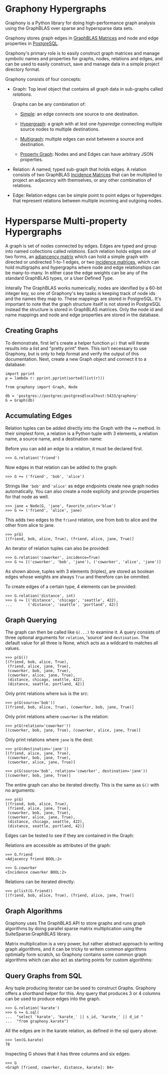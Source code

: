 # Graphony Hypergraphs

Graphony is a Python library for doing high-performance graph analysis
using the GraphBLAS over sparse and hypersparse data sets.

Graphony stores graph edges in [GraphBLAS
Matrices](https://graphegon.github.io/pygraphblas/pygraphblas/index.html#pygraphblas.Matrix)
and node and edge properties in [PostgreSQL](https://postgresql.org).

Graphony's primary role is to easily construct graph matrices and
manage symbolic names and properties for graphs, nodes, relations and
edges, and can be used to easily construct, save and manage data in
a simple project directory format.

Graphony consists of four concepts:

  - Graph: Top level object that contains all graph data in
    sub-graphs called *relations*.

    Graphs can be any combination of:

    - [Simple](https://en.wikipedia.org/wiki/Graph_(discrete_mathematics)#Graph):
      an edge connects one source to one destination.

    - [Hypergraph](https://en.wikipedia.org/wiki/Hypergraph): a graph
      with at lest one *hyperedge* connecting multiple source nodes to
      multiple destinations.

    - [Multigraph](https://en.wikipedia.org/wiki/Multigraph): multiple
      edges can exist between a source and destination.

    - [Property
      Graph](http://graphdatamodeling.com/Graph%20Data%20Modeling/GraphDataModeling/page/PropertyGraphs.html):
      Nodes and and Edges can have arbitrary JSON properties.

  - Relation: A named, typed sub-graph that holds edges.  A
    relation consists of two GraphBLAS [Incidence
    Matrices](https://en.wikipedia.org/wiki/Incidence_matrix) that can
    be multiplied to project an adjacency with themselves, or any
    other combination of relations.

  - Edge: Relation edges can be simple point to point edges or
    hyperedges that represent relations between multiple incoming and
    outgoing nodes.


# Hypersparse Multi-property Hypergraphs

A graph is set of nodes connected by edges.  Edges are typed and
group into named collections called *relations*.  Each relation
holds edges one of two forms, an [adjancency
matrix](https://en.wikipedia.org/wiki/Adjacency_matrix) which can
hold a simple graph with directed or undirected 1-to-1 edges, or
two [incidence
matrices](https://en.wikipedia.org/wiki/Incidence_matrix), which
can hold multigraphs and hypergraphs where node and edge
relationships can be many-to-many.  In either case the edge
weights can be any of the standard GraphBLAS types, or a User
Defined Type.

Interally The GraphBLAS works numerically, nodes are idenified by
a 60-bit integer key, so one of Graphony's key tasks is keeping
track of node ids and the names they map to.  These mappings are
stored in PostgreSQL.  It's important to note that the graph
structure itself is not stored in PostgreSQL instead the structure
is stored in GraphBLAS matrices. Only the node id and name
mappings and node and edge properties are stored in the database.

## Creating Graphs

To demonstrate, first let's create a helper function `p()` that will
iterate results into a list and "pretty print" them.  This isn't
necessary to use Graphony, but is only to help format and verify the
output of this documentation.  Next, create a new Graph object and
connect it to a database:

<!--phmdoctest-setup-->
```python3
import pprint
p = lambda r: pprint.pprint(sorted(list(r)))

from graphony import Graph, Node

db = 'postgres://postgres:postgres@localhost:5433/graphony'
G = Graph(db)
```

## Accumulating Edges

Relation tuples can be added directly into the Graph with the `+=`
method.  In their simplest form, a relation is a Python tuple with
3 elements, a relation name, a source name, and a destination
name:

Before you can add an edge to a relation, it must be declared
first.

```python3
>>> G.relation('friend')
```

Now edges in that relation can be added to the graph:

```python3
>>> G += ('friend', 'bob', 'alice')
```

Strings like `'bob'` and `'alice'` as edge endpoints create new
graph nodes automatically.  You can also create a node explicity
and provide properties for that node as well.

```python3
>>> jane = Node(G, 'jane', favorite_color='blue')
>>> G += ('friend', 'alice', jane)
```

This adds two edges to the `friend` relation, one from bob to
alice and the other from alice to jane.

```python3
>>> p(G)
[(friend, bob, alice, True), (friend, alice, jane, True)]
```

An iterator of relation tuples can also be provided:

```python3
>>> G.relation('coworker', incidence=True)
>>> G += [('coworker', 'bob', 'jane'), ('coworker', 'alice', 'jane')]
```

As shown above, tuples with 3 elements (triples), are stored as
boolean edges whose weights are always `True` and therefore can be
ommited.

To create edges of a certain type, 4 elements can be provided:

```python3
>>> G.relation('distance', int)
>>> G += [('distance', 'chicago', 'seattle', 422),
...       ('distance', 'seattle', 'portland', 42)]
```

## Graph Querying

The graph can then be called like `G(...)` to examine it.  A query
consists of three optional arguments for `relation`, 'source' and
`destination`.  The default value for all three is None, which
acts as a wildcard to matches all values.

```python3
>>> p(G())
[(friend, bob, alice, True),
 (friend, alice, jane, True),
 (coworker, bob, jane, True),
 (coworker, alice, jane, True),
 (distance, chicago, seattle, 422),
 (distance, seattle, portland, 42)]
```

Only print relations where `bob` is the src:

```python3
>>> p(G(source='bob'))
[(friend, bob, alice, True), (coworker, bob, jane, True)]
```

Only print relations where `coworker` is the relation:

```python3
>>> p(G(relation='coworker'))
[(coworker, bob, jane, True), (coworker, alice, jane, True)]
```

Only print relations where `jane` is the dest:

```python3
>>> p(G(destination='jane'))
[(friend, alice, jane, True),
 (coworker, bob, jane, True),
 (coworker, alice, jane, True)]

>>> p(G(source='bob', relation='coworker', destination='jane'))
[(coworker, bob, jane, True)]
```

The entire graph can also be iterated directly.  This is the same
as `G()` with no arguments:

```python3
>>> p(G)
[(friend, bob, alice, True),
 (friend, alice, jane, True),
 (coworker, bob, jane, True),
 (coworker, alice, jane, True),
 (distance, chicago, seattle, 422),
 (distance, seattle, portland, 42)]
```
Edges can be tested to see if they are contained in the Graph:

Relations are accessible as attributes of the graph:

```python3
>>> G.friend
<Adjacency friend BOOL:2>

>>> G.coworker
<Incidence coworker BOOL:2>
```

Relations can be iterated directly:

```python3
>>> p(list(G.friend))
[(friend, bob, alice, True), (friend, alice, jane, True)]
```

## Graph Algorithms

Graphony uses The GraphBLAS API to store graphs and runs graph
algorithms by doing parallel sparse matrix multiplication using
the SuiteSparse:GraphBLAS library.

Matrix multiplication is a very power, but rather abstract
approach to writing graph algorithms, and it can be tricky to
writem common algorithms optimially form scratch, so Graphony
contains some common graph algorithms which can also act as
starting points for custom algorithms:

>>>

## Query Graphs from SQL

Any tuple producing iterator can be used to construct Graphs.
Graphony offers a shorthand helper for this.  Any query that
produces 3 or 4 columns can be used to produce edges into the
graph.

```python3
>>> G.relation('karate')
>>> G += G.sql(
...  "select 'karate', 'karate_' || s_id, 'karate_' || d_id "
...  "from graphony.karate")
```

All the edges are in the karate relation, as defined in the sql
query above:

```python3
>>> len(G.karate)
78
```
Inspecting G shows that it has three columns and six edges:

```python3
>>> G
<Graph [friend, coworker, distance, karate]: 84>
```
